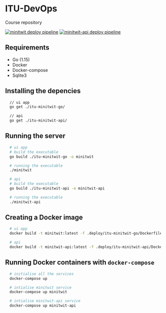 # ITU-DevOps

Course repository

[![minitwit deploy pipeline](https://github.com/ITU-DevOps-Team/ITU-DevOps/actions/workflows/deploy-minitwit.yaml/badge.svg?branch=development)](https://github.com/ITU-DevOps-Team/ITU-DevOps/actions/workflows/deploy-minitwit.yaml) [![minitwit-api deploy pipeline](https://github.com/ITU-DevOps-Team/ITU-DevOps/actions/workflows/deploy-minitwit-api.yaml/badge.svg?branch=development)](https://github.com/ITU-DevOps-Team/ITU-DevOps/actions/workflows/deploy-minitwit-api.yaml)

## Requirements

- Go (1.15)
- Docker
- Docker-compose
- Sqlite3

## Installing the depencies

```bash
  // ui app
  go get ./itu-minitwit-go/

  // api
  go get ./itu-minitwit-api/
```

## Running the server

```bash
  # ui app
  # build the executable
  go build ./itu-minitwit-go -o minitwit

  # running the executable
  ./minitwit
```

```bash
  # api
  # build the executable
  go build ./itu-minitwit-api -o minitwit-api

  # running the executable
  ./minitwit-api
```

## Creating a Docker image

```bash
  # ui app
  docker build -t minitwit:latest -f .deploy/itu-minitwit-go/Dockerfile .

  # api
  docker build -t minitwit-api:latest -f .deploy/itu-minitwit-api/Dockerfile .
```

## Running Docker containers with `docker-compose`

```bash
  # initialise all the services
  docker-compose up

  # intialise minitwit service
  docker-compose up minitwit

  # intialise minitwit-api service
  docker-compose up minitwit-api
```
